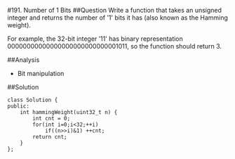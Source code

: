 #191. Number of 1 Bits
##Question
Write a function that takes an unsigned integer and returns the number of ’1' bits it has (also known as the Hamming weight).

For example, the 32-bit integer ’11' has binary representation 00000000000000000000000000001011, so the function should return 3.

##Analysis
* Bit manipulation

##Solution
```
class Solution {
public:
    int hammingWeight(uint32_t n) {
        int cnt = 0;
        for(int i=0;i<32;++i)
            if((n>>i)&1) ++cnt;
        return cnt;
    }
};
```